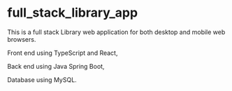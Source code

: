 # full_stack_library_app
This is a full stack Library web application for both desktop and mobile web browsers.

Front end using TypeScript and React,

Back end using Java Spring Boot,

Database using MySQL.
